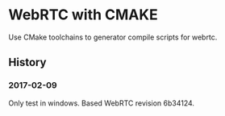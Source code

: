 # WebRTC with CMAKE

 Use CMake toolchains  to generator compile scripts  for webrtc.

## History
### 2017-02-09

Only test in windows. Based WebRTC  revision 6b34124.